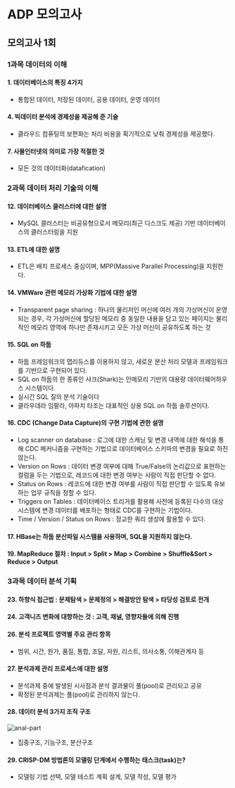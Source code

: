 # ADP 모의고사

## 모의고사 1회

### 1과목 데이터의 이해

#### 1. 데이터베이스의 특징 4가지

-   통합된 데이터, 저장된 데이터, 공용 데이터, 운영 데이터

#### 4.  빅데이터 분석에 경제성을 제공해 준 기술

-   클라우드 컴퓨팅의 보편화는 처리 비용을 획기적으로 낮춰 경제성을 제공했다.

#### 7. 사물인터넷의 의미로 가장 적절한 것

-   모든 것의 데이터화(datafication)



### 2과목 데이터 처리 기술의 이해

#### 12. 데이터베이스 클러스터에 대한 설명

-   MySQL 클러스터는 비공유형으로서 메모리(최근 디스크도 제공) 기반 데이터베이스의 클러스터링을 지원

#### 13.  ETL에 대한 설명 

-   ETL은 배치 프로세스 중심이며, MPP(Massive Parallel Processing)을 지원한다.

#### 14. VMWare 관련 메모리 가상화 기법에 대한 설명

-   Transparent page sharing : 하나의 물리저인 머신에 여러 개의 가상머신이 운영되는 경우, 각 가상머신에 할당된 메모리 중 동일한 내용을 담고 있는 페이지는 물리적인 메모리 영역에 하나만 존재시키고 모든 가상 머신이 공유하도록 하는 것

#### 15. SQL on 하둡

-   하둡 프레임워크의 맵리듀스를 이용하지 않고, 새로운 분산 처리 모델과 프레임워크를 기반으로 구현되어 있다.
-   SQL on 하둡의 한 종류인 샤크(Shark)는 인메모리 기반의 대용량 데이터웨어하우스 시스템이다.
-   실시간 SQL 질의 분석 기술이다
-   클라우데라 임팔라, 아파치 타조는 대표적인 상용 SQL on 하둡 솔루션이다.



#### 16. CDC (Change Data Capture)의 구현 기법에 관한 설명

-   Log scanner on database : 로그에 대한 스캐닝 및 변경 내역에 대한 해석을 통해 CDC 메커니즘을 구현하는 기법으로 데이터베이스 스키마의 변경을 필요로 하진 않는다.
-   Version on Rows : 데이터 변경 여부에 대해 True/False의 논리값으로 표현하는 컬럼을 두는 기법으로, 레코드에 대한 변경 여부는 사람이 직접 판단할 수 없다.
-   Status on Rows : 레코드에 대한 변경 여부를 사람이 직접 판단할 수 있도록 유보하는 업무 규칙을 정할 수 있다.
-   Triggers on Tables : 데이터베이스 트리거를 활용해 사전에 등록된 다수의 대상 시스템에 변경 데이터를 배포하는 형태로 CDC를 구현하는 기법이다.
-   Time / Version / Status on Rows : 정교한 쿼리 생성에 활용할 수 있다.



#### 17. HBase는 하둡 분산파일 시스템을 사용하며, SQL을 지원하지 않는다.



#### 19. MapReduce 절차 : Input > Split > Map > Combine > Shuffle&Sort > Reduce > Output



### 3과목 데이터 분석 기획

#### 23. 하향식 접근법 : 문제탐색 > 문제정의 > 해결방안 탐색 > 타당성 검토로 전개

#### 24. 고객니즈 변화에 대항하는 것 : 고객, 채널, 영향자들에 의해 진행

#### 26. 분석 프로젝트 영역별 주요 관리 항목

-   범위, 시간, 원가, 품질, 통합, 조달, 자원, 리스트, 의사소통, 이해관계자 등

#### 27. 분석과제 관리 프로세스에 대한 설명

-   분석과제 중에 발생된 시사점과 분석 결과물이 풀(pool)로 관리되고 공유
-   확정된 분석과제는 풀(pool)로 관리하지 않는다.



#### 28. 데이터 분석 3가지 조직 구조

![anal-part](https://user-images.githubusercontent.com/291782/161255029-34d00daa-7141-43ba-a159-b2745a087e2f.png)

-   집중구조, 기능구조, 분산구조



#### 29. CRISP-DM 방법론의 모델링 단계에서 수행하는 태스크(task)는?

-   모델링 기법 선택, 모델 테스트 계획 설계, 모델 작성, 모델 평가
